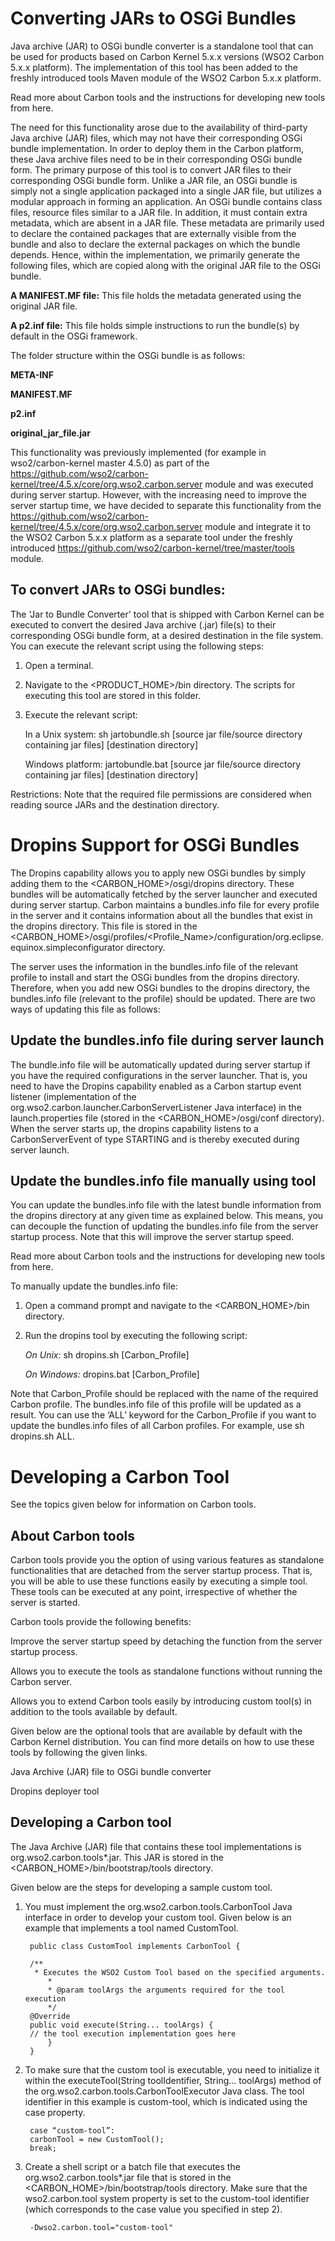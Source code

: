 
# Converting JARs to OSGi Bundles

Java archive (JAR) to OSGi bundle converter is a standalone tool that can be used for products based on Carbon Kernel 5.x.x versions (WSO2 Carbon 5.x.x platform). The implementation of this tool has been added to the freshly introduced tools Maven module of the WSO2 Carbon 5.x.x platform.

Read more about Carbon tools and the instructions for developing new tools from here. 

The need for this functionality arose due to the availability of third-party Java archive (JAR) files, which may not have their corresponding OSGi bundle implementation. In order to deploy them in the Carbon platform, these Java archive files need to be in their corresponding OSGi bundle form. The primary purpose of this tool is to convert JAR files to their corresponding OSGi bundle form. 
Unlike a JAR file, an OSGi bundle is simply not a single application packaged into a single JAR file, but utilizes a modular approach in forming an application. An OSGi bundle contains class files, resource files similar to a JAR file. In addition, it must contain extra metadata, which are absent in a JAR file. These metadata are primarily used to declare the contained packages that are externally visible from the bundle and also to declare the external packages on which the bundle depends. Hence, within the implementation, we primarily generate the following files, which are copied along with the original JAR file to the OSGi bundle.

  **A MANIFEST.MF file:** This file holds the metadata generated using the original JAR file.

  **A p2.inf file:** This file holds simple instructions to run the bundle(s) by default in the OSGi framework.

The folder structure within the OSGi bundle is as follows:

  **META-INF**
 
  **MANIFEST.MF**
 
  **p2.inf**

  **original_jar_file.jar**

This functionality was previously implemented (for example in wso2/carbon-kernel master 4.5.0) as part of the https://github.com/wso2/carbon-kernel/tree/4.5.x/core/org.wso2.carbon.server module and was executed during server startup. However, with the increasing need to improve the server startup time, we have decided to separate this functionality from the https://github.com/wso2/carbon-kernel/tree/4.5.x/core/org.wso2.carbon.server module and integrate it to the WSO2 Carbon 5.x.x platform as a separate tool under the freshly introduced https://github.com/wso2/carbon-kernel/tree/master/tools module.

## To convert JARs to OSGi bundles:

The 'Jar to Bundle Converter' tool that is shipped with Carbon Kernel can be executed to convert the desired Java archive (.jar) file(s) to their corresponding OSGi bundle form, at a desired destination in the file system. You can execute the relevant script using the following steps:

1. Open a terminal.
2. Navigate to the <PRODUCT_HOME>/bin directory. The scripts for executing this tool are stored in this folder.
3. Execute the relevant script:

     In a Unix system:  sh jartobundle.sh [source jar file/source directory containing jar files] [destination directory] 

     Windows platform: jartobundle.bat [source jar file/source directory containing jar files] [destination directory]

Restrictions: Note that the required file permissions are considered when reading source JARs and the destination directory.

# Dropins Support for OSGi Bundles

The Dropins capability allows you to apply new OSGi bundles by simply adding them to the <CARBON_HOME>/osgi/dropins directory. These bundles will be automatically fetched by the server launcher and executed during server startup. Carbon maintains a bundles.info file for every profile in the server and it contains information about all the bundles that exist in the dropins directory. This file is stored in the <CARBON_HOME>/osgi/profiles/<Profile_Name>/configuration/org.eclipse.equinox.simpleconfigurator directory.

The server uses the information in the bundles.info file of the relevant profile to install and start the OSGi bundles from the dropins directory. Therefore, when you add new OSGi bundles to the dropins directory, the bundles.info file (relevant to the profile) should be updated. There are two ways of updating this file as follows:

## Update the bundles.info file during server launch

The bundle.info file will be automatically updated during server startup if you have the required configurations in the server launcher. That is, you need to have the Dropins capability enabled as a Carbon startup event listener (implementation of the org.wso2.carbon.launcher.CarbonServerListener Java interface) in the launch.properties file (stored in the <CARBON_HOME>/osgi/conf directory). When the server starts up, the dropins capability listens to a CarbonServerEvent of type STARTING and is thereby executed during server launch.

## Update the bundles.info file manually using tool

You can update the bundles.info file with the latest bundle information from the dropins directory at any given time as explained below. This means, you can decouple the function of updating the bundles.info file from the server startup process. Note that this will improve the server startup speed.

Read more about Carbon tools and the instructions for developing new tools from here. 

To manually update the bundles.info file:

1. Open a command prompt and navigate to the <CARBON_HOME>/bin directory.
2. Run the dropins tool by executing the following script:

      *On Unix:* sh dropins.sh [Carbon_Profile]
      
      *On Windows:* dropins.bat [Carbon_Profile]
      
Note that Carbon_Profile should be replaced with the name of the required Carbon profile. The bundles.info file of this profile will be updated as a result. You can use the ‘ALL’ keyword for the Carbon_Profile if you want to update the bundles.info files of all Carbon profiles. For example, use sh dropins.sh ALL.

# Developing a Carbon Tool

See the topics given below for information on Carbon tools.

## About Carbon tools

Carbon tools provide you the option of using various features as standalone functionalities that are detached from the server startup process. That is, you will be able to use these functions easily by executing a simple tool. These tools can be executed at any point, irrespective of whether the server is started.  

Carbon tools provide the following benefits:

 Improve the server startup speed by detaching the function from the server startup process.
 
 Allows you to execute the tools as standalone functions without running the Carbon server.
 
 Allows you to extend Carbon tools easily by introducing custom tool(s) in addition to the tools available by default.

Given below are the optional tools that are available by default with the Carbon Kernel distribution. You can find more details on how to use these tools by following the given links.

 Java Archive (JAR) file to OSGi bundle converter

 Dropins deployer tool
 
## Developing a Carbon tool

The Java Archive (JAR) file that contains these tool implementations is org.wso2.carbon.tools*.jar. This JAR is stored in the <CARBON_HOME>/bin/bootstrap/tools directory. 

Given below are the steps for developing a sample custom tool.

1. You must implement the org.wso2.carbon.tools.CarbonTool Java interface in order to develop your custom tool. Given below is an example that implements a tool named CustomTool.

		public class CustomTool implements CarbonTool {
  
   		/**
   		 * Executes the WSO2 Custom Tool based on the specified arguments.
    		*
    		* @param toolArgs the arguments required for the tool execution
    		*/
   		@Override
   		public void execute(String... toolArgs) {
		// the tool execution implementation goes here
    		}
		}

2. To make sure that the custom tool is executable, you need to initialize it within the executeTool(String toolIdentifier, String... toolArgs) method of the org.wso2.carbon.tools.CarbonToolExecutor Java class. The tool identifier in this example is custom-tool, which is indicated using the case property.

		case “custom-tool”:
		carbonTool = new CustomTool();
		break;
		
3. Create a shell script or a batch file that executes the org.wso2.carbon.tools*.jar file that is stored in the <CARBON_HOME>/bin/bootstrap/tools directory. Make sure that the wso2.carbon.tool system property is set to the custom-tool identifier (which corresponds to the case value you specified in step 2).

		-Dwso2.carbon.tool="custom-tool"
